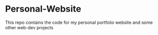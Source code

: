 # Personal-Website
This repo contains the code for my personal portfolio website and some other web-dev projects
